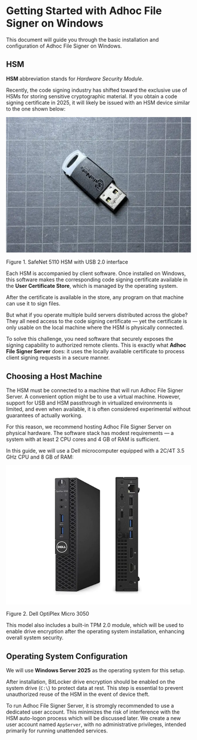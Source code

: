 # Getting Started with Adhoc File Signer on Windows

This document will guide you through the basic installation and configuration of Adhoc File Signer on Windows.

## HSM

**HSM** abbreviation stands for _Hardware Security Module_.

Recently, the code signing industry has shifted toward the exclusive use of HSMs for storing sensitive cryptographic material.
If you obtain a code signing certificate in 2025, it will likely be issued with an HSM device similar to the one shown below:

![SafeNet 5110 HSM with USB interface](assets/safenet-5110-hsm.webp)

Figure 1. SafeNet 5110 HSM with USB 2.0 interface

Each HSM is accompanied by client software. Once installed on Windows, this software makes the corresponding code signing certificate available in the **User Certificate Store**, which is managed by the operating system.

After the certificate is available in the store, any program on that machine can use it to sign files.

But what if you operate multiple build servers distributed across the globe?
They all need access to the code signing certificate — yet the certificate is only usable on the local machine where the HSM is physically connected.

To solve this challenge, you need software that securely exposes the signing capability to authorized remote clients.
This is exactly what **Adhoc File Signer Server** does: it uses the locally available certificate to process client signing requests in a secure manner.

## Choosing a Host Machine

The HSM must be connected to a machine that will run Adhoc File Signer Server.
A convenient option might be to use a virtual machine.
However, support for USB and HSM passthrough in virtualized environments is limited, and even when available, it is often considered experimental without guarantees of actually working.

For this reason, we recommend hosting Adhoc File Signer Server on physical hardware.
The software stack has modest requirements — a system with at least 2 CPU cores and 4 GB of RAM is sufficient.

In this guide, we will use a Dell microcomputer equipped with a 2C/4T 3.5 GHz CPU and 8 GB of RAM:

![Dell OptiPlex Micro 3050](assets/dell-optiplex-3050-micro.webp)

Figure 2. Dell OptiPlex Micro 3050

This model also includes a built-in TPM 2.0 module, which will be used to enable drive encryption after the operating system installation, enhancing overall system security.

## Operating System Configuration

We will use **Windows Server 2025** as the operating system for this setup.

After installation, BitLocker drive encryption should be enabled on the system drive (`C:\`) to protect data at rest.
This step is essential to prevent unauthorized reuse of the HSM in the event of device theft.

To run Adhoc File Signer Server, it is stromgly recommended to use a dedicated user account.
This minimizes the risk of interference with the HSM auto-logon process which will be discussed later.
We create a new user account named `AppServer`, with no administrative privileges, intended primarily for running unattended services.


